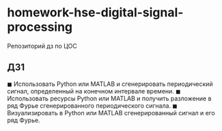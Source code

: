 # homework-hse-digital-signal-processing
Репозиторий дз по ЦОС
## ДЗ1
◼ Использовать Python или MATLAB и сгенерировать
периодический сигнал, определенный на конечном
интервале времени. 
◼ Использовать ресурсы Python или MATLAB и получить
разложение в ряд Фурье сгенерированного
периодического сигнала.
◼ Визуализировать в Python или MATLAB
сгенерированный сигнал и его ряд Фурье. 
